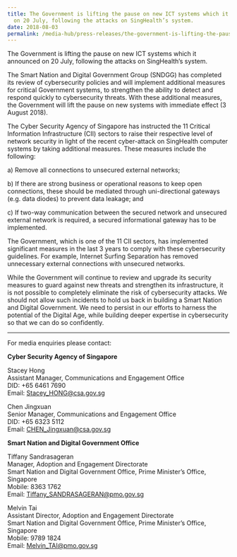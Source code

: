 ```yaml
---
title: The Government is lifting the pause on new ICT systems which it announced
  on 20 July, following the attacks on SingHealth’s system.
date: 2018-08-03
permalink: /media-hub/press-releases/the-government-is-lifting-the-pause-on-new-ict-systems
---
```

The Government is lifting the pause on new ICT systems which it announced on 20 July, following the attacks on SingHealth’s system.

The Smart Nation and Digital Government Group (SNDGG) has completed its review of cybersecurity policies and will implement additional measures for critical Government systems, to strengthen the ability to detect and respond quickly to cybersecurity threats. With these additional measures, the Government will lift the pause on new systems with immediate effect (3 August 2018).

The Cyber Security Agency of Singapore has instructed the 11 Critical Information Infrastructure (CII) sectors to raise their respective level of network security in light of the recent cyber-attack on SingHealth computer systems by taking additional measures. These measures include the following:

a) Remove all connections to unsecured external networks;

b) If there are strong business or operational reasons to keep open connections, these should be mediated through uni-directional gateways (e.g. data diodes) to prevent data leakage; and

c) If two-way communication between the secured network and unsecured external network is required, a secured informational gateway has to be implemented.

The Government, which is one of the 11 CII sectors, has implemented significant measures in the last 3 years to comply with these cybersecurity guidelines. For example, Internet Surfing Separation has removed unnecessary external connections with unsecured networks.

While the Government will continue to review and upgrade its security measures to guard against new threats and strengthen its infrastructure, it is not possible to completely eliminate the risk of cybersecurity attacks. We should not allow such incidents to hold us back in building a Smart Nation and Digital Government. We need to persist in our efforts to harness the potential of the Digital Age, while building deeper expertise in cybersecurity so that we can do so confidently.

---

For media enquiries please contact:


**Cyber Security Agency of Singapore**

Stacey  Hong<br>
Assistant Manager, Communications and Engagement Office<br>
DID: +65 6461 7690<br>
Email: Stacey_HONG@csa.gov.sg

Chen Jingxuan<br>
Senior Manager, Communications and Engagement Office<br>
DID: +65 6323 5112<br>
Email: CHEN_Jingxuan@csa.gov.sg

**Smart Nation and Digital Government Office**

Tiffany  Sandrasageran<br>
Manager, Adoption and Engagement Directorate<br>
Smart Nation and Digital Government Office, Prime Minister’s Office, Singapore<br>
Mobile: 8363 1762<br>
Email: Tiffany_SANDRASAGERAN@pmo.gov.sg


Melvin  Tai<br>
Assistant Director, Adoption and Engagement Directorate<br>
Smart Nation and Digital Government Office, Prime Minister’s Office, Singapore<br>
Mobile: 9789 1824<br>
Email: Melvin_TAI@pmo.gov.sg